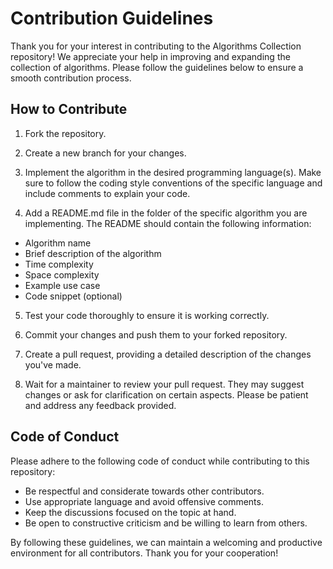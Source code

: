 # Contribution Guidelines
Thank you for your interest in contributing to the Algorithms Collection repository! We appreciate your help in improving and expanding the collection of algorithms. Please follow the guidelines below to ensure a smooth contribution process.

## How to Contribute
1. Fork the repository.

3. Create a new branch for your changes.

5. Implement the algorithm in the desired programming language(s). Make sure to follow the coding style conventions of the specific language and include comments to explain your code.

7. Add a README.md file in the folder of the specific algorithm you are implementing. The README should contain the following information:

- Algorithm name
- Brief description of the algorithm
- Time complexity
- Space complexity
- Example use case
- Code snippet (optional)
5. Test your code thoroughly to ensure it is working correctly.

6. Commit your changes and push them to your forked repository.

7. Create a pull request, providing a detailed description of the changes you've made.

8. Wait for a maintainer to review your pull request. They may suggest changes or ask for clarification on certain aspects. Please be patient and address any feedback provided.

## Code of Conduct
Please adhere to the following code of conduct while contributing to this repository:

- Be respectful and considerate towards other contributors.
- Use appropriate language and avoid offensive comments.
- Keep the discussions focused on the topic at hand.
- Be open to constructive criticism and be willing to learn from others.

By following these guidelines, we can maintain a welcoming and productive environment for all contributors. Thank you for your cooperation!
